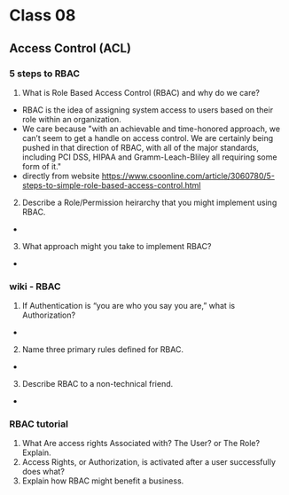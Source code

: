 # Class 08

## Access Control (ACL)

### 5 steps to RBAC
1. What is Role Based Access Control (RBAC) and why do we care?

- RBAC is the idea of assigning system access to users based on their role within an organization.
- We care because "with an achievable and time-honored approach, we can’t seem to get a handle on access control. We are certainly being pushed in that direction of RBAC, with all of the major standards, including PCI DSS, HIPAA and Gramm-Leach-Bliley all requiring some form of it."
- directly from website <https://www.csoonline.com/article/3060780/5-steps-to-simple-role-based-access-control.html>

2. Describe a Role/Permission heirarchy that you might implement using RBAC.
- 
3. What approach might you take to implement RBAC?
- 


### wiki - RBAC
1. If Authentication is “you are who you say you are,” what is Authorization?
- 
2. Name three primary rules defined for RBAC.
- 
3. Describe RBAC to a non-technical friend.
- 


### RBAC tutorial
1. What Are access rights Associated with? The User? or The Role? Explain.
2. Access Rights, or Authorization, is activated after a user successfully does what?
3. Explain how RBAC might benefit a business.
